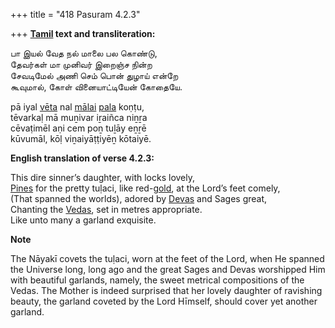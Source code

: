 +++
title = "418 Pasuram 4.2.3"

+++
**[Tamil](/definition/tamil#history "show Tamil definitions") text and transliteration:**

பா இயல் வேத நல் மாலை பல கொண்டு,  
தேவர்கள் மா முனிவர் இறைஞ்ச நின்ற  
சேவடிமேல் அணி செம் பொன் துழாய் என்றே  
கூவுமால், கோள் வினையாட்டியேன் கோதையே.

pā iyal [vēta](/definition/veta#history "show vēta definitions") nal [mālai](/definition/malai#history "show mālai definitions") [pala](/definition/pala#history "show pala definitions") koṇṭu,  
tēvarkaḷ mā muṉivar iṟaiñca niṉṟa  
cēvaṭimēl aṇi cem poṉ tuḻāy eṉṟē  
kūvumāl, kōḷ viṉaiyāṭṭiyēṉ kōtaiyē.

**English translation of verse 4.2.3:**

This dire sinner’s daughter, with locks lovely,  
[Pines](/definition/pine#history "show Pines definitions") for the pretty tuḷaci, like red-[gold](/definition/gold#history "show gold definitions"), at the Lord’s feet comely,  
(That spanned the worlds), adored by [Devas](/definition/deva#vaishnavism "show Devas definitions") and Sages great,  
Chanting the [Vedas](/definition/veda#vaishnavism "show Vedas definitions"), set in metres appropriate.  
Like unto many a garland exquisite.

**Note**

The Nāyakī covets the tuḷaci, worn at the feet of the Lord, when He spanned the Universe long, long ago and the great Sages and Devas worshipped Him with beautiful garlands, namely, the sweet metrical compositions of the Vedas. The Mother is indeed surprised that her lovely daughter of ravishing beauty, the garland coveted by the Lord Hīmself, should cover yet another garland.



